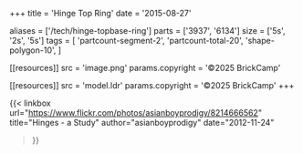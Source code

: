 +++
title = 'Hinge Top Ring'
date  = '2015-08-27'

aliases = ['/tech/hinge-topbase-ring']
parts = ['3937', '6134']
size  = ['5s', '2s', '5s']
tags  = [
  'partcount-segment-2',
  'partcount-total-20',
  'shape-polygon-10',
]

[[resources]]
src              = 'image.png'
params.copyright = '©2025 BrickCamp'

[[resources]]
src              = 'model.ldr'
params.copyright = '©2025 BrickCamp'
+++

{{< linkbox
    url="https://www.flickr.com/photos/asianboyprodigy/8214666562"
    title="Hinges - a Study"
    author="asianboyprodigy"
    date="2012-11-24"
>}}
